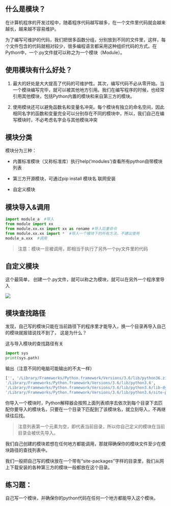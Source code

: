 ## 什么是模块？

在计算机程序的开发过程中，随着程序代码越写越多，在一个文件里代码就会越来越长，越来越不容易维护。

为了编写可维护的代码，我们把很多函数分组，分别放到不同的文件里，这样，每个文件包含的代码就相对较少，很多编程语言都采用这种组织代码的方式。在Python中，一个.py文件就可以称之为一个模块（Module）。

## 使用模块有什么好处？

1. 最大的好处是大大提高了代码的可维护性。其次，编写代码不必从零开始。当一个模块编写完毕，就可以被其他地方引用。我们在编写程序的时候，也经常引用其他模块，包括Python内置的模块和来自第三方的模块。

2. 使用模块还可以避免函数名和变量名冲突。每个模块有独立的命名空间，因此相同名字的函数和变量完全可以分别存在不同的模块中，所以，我们自己在编写模块时，不必考虑名字会与其他模块冲突

## 模块分类

模块分为三种：

* 内置标准模块（又称标准库）执行help\(‘modules’\)查看所有python自带模块列表

* 第三方开源模块，可通过pip install 模块名 联网安装

* 自定义模块

## 模块导入&调用

```py
import module_a  #导入
from module import xx
from module.xx.xx import xx as rename #导入后重命令
from module.xx.xx import *  #导入一个模块下的所有方法，不建议使用
module_a.xxx  #调用
```

> 注意：模块一旦被调用，即相当于执行了另外一个py文件里的代码

## 自定义模块

这个最简单， 创建一个.py文件，就可以称之为模块，就可以在另外一个程序里导入

  


![](https://book.apeland.cn/media/images/2019/04/05/image.png)

  


## 模块查找路径

发现，自己写的模块只能在当前路径下的程序里才能导入，换一个目录再导入自己的模块就报错说找不到了， 这是为什么？

这与导入模块的查找路径有关

```py
import sys
print(sys.path)
```

输出（注意不同的电脑可能输出的不太一样）

```py
['', '/Library/Frameworks/Python.framework/Versions/3.6/lib/python36.zip', 
'/Library/Frameworks/Python.framework/Versions/3.6/lib/python3.6', 
'/Library/Frameworks/Python.framework/Versions/3.6/lib/python3.6/lib-dynload', 
'/Library/Frameworks/Python.framework/Versions/3.6/lib/python3.6/site-packages']
```

你导入一个模块时，Python解释器会按照上面列表顺序去依次到每个目录下去匹配你要导入的模块名，只要在一个目录下匹配到了该模块名，就立刻导入，不再继续往后找。

> 注意列表第一个元素为空，即代表当前目录，所以你自己定义的模块在当前目录会被优先导入。

我们自己创建的模块若想在任何地方都能调用，那就得确保你的模块文件至少在模块路径的查找列表中。

我们一般把自己写的模块放在一个带有“site-packages”字样的目录里，我们从网上下载安装的各种第三方的模块一般都放在这个目录。

## 练习题：

自己写一个模块，并确保你的python代码在任何一个地方都能导入这个模块。

